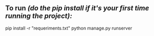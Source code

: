 ## To run *(do the pip install if it's your first time running the project):*

pip install -r "requeriments.txt"
python manage.py runserver
